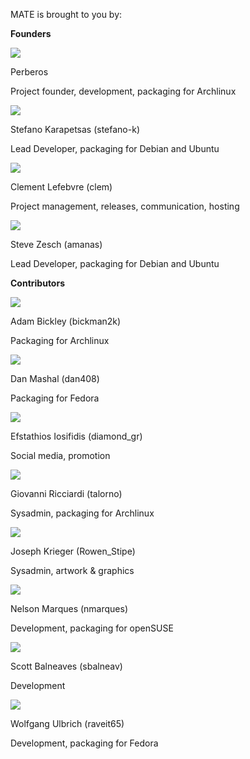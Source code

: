 MATE is brought to you by:

**Founders**

![](/artwork/flags/32/Argentina.png)

Perberos

Project founder, development, packaging for Archlinux

![](/artwork/flags/32/Italy.png)

Stefano Karapetsas (stefano-k)

Lead Developer, packaging for Debian and Ubuntu

![](/artwork/flags/32/France.png)

Clement Lefebvre (clem)

Project management, releases, communication, hosting

![](/artwork/flags/32/USA.png)

Steve Zesch (amanas)

Lead Developer, packaging for Debian and Ubuntu

**Contributors**

![](/artwork/flags/32/USA.png)

Adam Bickley (bickman2k)

Packaging for Archlinux

![](/artwork/flags/32/USA.png)

Dan Mashal (dan408)

Packaging for Fedora

![](/artwork/flags/32/Greece.png)

Efstathios Iosifidis (diamond_gr)

Social media, promotion

![](/artwork/flags/32/Italy.png)

Giovanni Ricciardi (talorno)

Sysadmin, packaging for Archlinux

![](/artwork/flags/32/USA.png)

Joseph Krieger (Rowen_Stipe)

Sysadmin, artwork & graphics

![](/artwork/flags/32/Portugal.png)

Nelson Marques (nmarques)

Development, packaging for openSUSE

![](/artwork/flags/32/Canada.png)

Scott Balneaves (sbalneav)

Development

![](/artwork/flags/32/Germany.png)

Wolfgang Ulbrich (raveit65)

Development, packaging for Fedora

